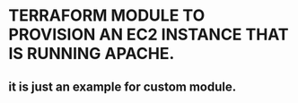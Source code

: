 

# TERRAFORM MODULE TO PROVISION AN EC2 INSTANCE THAT IS RUNNING APACHE.

## it is just an example for custom module. 
